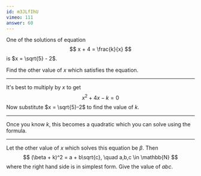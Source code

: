 ```yaml
---
id: m3JLfIhU
vimeo: 111
answer: 60
---
```


One of the solutions of equation
$$
x + 4 = \frac{k}{x}
$$
is $x = \sqrt{5} - 2$.

Find the other value of $x$ which satisfies the equation.

---

It's best to multiply by $x$ to get
$$
x^2 + 4x - k = 0
$$
Now substitute $x = \sqrt{5}-2$ to find the value of $k.$

---

Once you know $k,$ this becomes a quadratic which you can solve using the formula.

---

Let the other value of $x$ which solves this equation be $\beta$. Then
$$
(\beta + k)^2 = a + b\sqrt{c}, \quad a,b,c \in \mathbb{N}
$$
where the right hand side is in simplest form. Give the value of $abc$.
